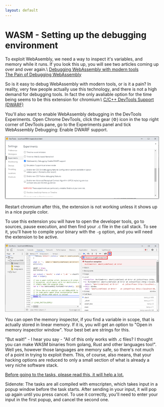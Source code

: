 ```yaml
---
layout: default
---
```


# WASM - Setting up the debugging environment

To exploit WebAsembly, we need a way to inspect it's variables, and memory while it runs. If you look this up, you will see two articles coming up over and over again.\\
[Debugging WebAssembly with modern tools](https://developer.chrome.com/blog/wasm-debugging-2020/)  
[The Pain of Debugging WebAssembly](https://thenewstack.io/the-pain-of-debugging-webassembly/)  

So is it easy to debug WebAssembly with modern tools, or is it a pain? In reality, very few people actually use this technology, and there is not a high demand for debugging tools. In fact the only avaliable option for the time being seems to be this extension for chromium:\\
[C/C++ DevTools Support (DWARF)](https://goo.gle/wasm-debugging-extension)

You'll also want to enable WebAssembly debugging in the DevTools Experiments. Open Chrome DevTools, click the gear (⚙) icon in the top right corner of DevTools pane, go to the Experiments panel and tick WebAssembly Debugging: Enable DWARF support.

![I totally stole this from the first article](/img/wasm/debugsettings.png)

Restart chromium after this, the extension is not working unless it shows up in a nice purple color.

To use this extension you will have to open the developer tools, go to sources, pause execution, and then find your .c file in the call stack. To see it, you'll have to compile your binary with the `-g` option, and you will need the extension to be active.

![I totally stole this from the first article](/img/wasm/callstack.png)

You can open the memory inspector, if you find a variable in scope, that is actually stored in linear memory. If it is, you will get an option to "Open in memory inspectior window". Your best bet are strings for this.

"But wait!" - I hear you say - "All of this only works with .c files? I thought you can make WASM binaries from golang, Rust and other languages too!". Well yes, however those languages are memory safe, so there's not much of a point in trying to exploit them. This, of course, also means, that your hacking options are reduced to only a small section of what is already a very niche software stack.

[Before going to the tasks, please read this, it will help a lot.](https://www.usenix.org/system/files/sec20-lehmann.pdf)

Sidenote: The tasks are all compiled with emscripten, which takes input in a popup window before the task starts. After sending in your input, it will pop up again until you press cancel. To use it correctly, you'll need to enter your input in the first popup, and cancel the second one.
